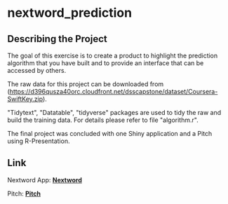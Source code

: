 # nextword_prediction

## Describing the Project
The goal of this exercise is to create a product to highlight the prediction algorithm that you have built and to provide an interface that can be accessed by others.

The raw data for this project can be downloaded from (https://d396qusza40orc.cloudfront.net/dsscapstone/dataset/Coursera-SwiftKey.zip). 

"Tidytext", "Datatable", "tidyverse" packages are used to tidy the raw and build the training data. For details please refer to file "algorithm.r".

The final project was concluded with one Shiny application and a Pitch using R-Presentation.

## Link
Nextword App: [**Nextword**](https://ma-haoran.shinyapps.io/nextwordApp/)

Pitch: [**Pitch**](https://rpubs.com/ma-haoran/730694)
